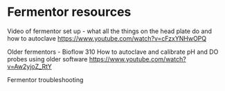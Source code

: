 
# Fermentor resources 

Video of fermentor set up - what all the things on the head plate do and how to autoclave
https://www.youtube.com/watch?v=cFzxYNHwOPQ

Older fermentors - Bioflow 310 How to autoclave and calibrate pH and DO probes using older software
https://www.youtube.com/watch?v=Aw2yjoZ_RtY

Fermentor troubleshooting 
